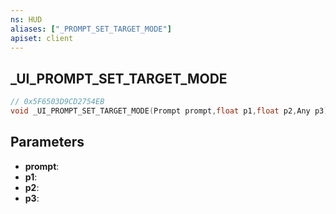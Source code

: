 ```yaml
---
ns: HUD
aliases: ["_PROMPT_SET_TARGET_MODE"]
apiset: client
---
```

## _UI_PROMPT_SET_TARGET_MODE

```c
// 0x5F6503D9CD2754EB
void _UI_PROMPT_SET_TARGET_MODE(Prompt prompt,float p1,float p2,Any p3);
```


## Parameters
* **prompt**:
* **p1**:
* **p2**:
* **p3**: